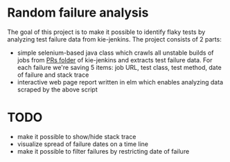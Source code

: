 # Random failure analysis

The goal of this project is to make it possible to identify flaky tests by analyzing test failure data from kie-jenkins.
The project consists of 2 parts:
- simple selenium-based java class which crawls all unstable builds of jobs from [PRs folder](https://kie-jenkins.rhev-ci-vms.eng.rdu2.redhat.com/view/PRs/) of kie-jenkins and extracts test failure data. For each failure we're saving 5 items: job URL, test class, test method, date of failure and stack trace
- interactive web page report written in elm which enables analyzing data scraped by the above script

# TODO
- make it possible to show/hide stack trace
- visualize spread of failure dates on a time line
- make it possible to filter failures by restricting date of failure
